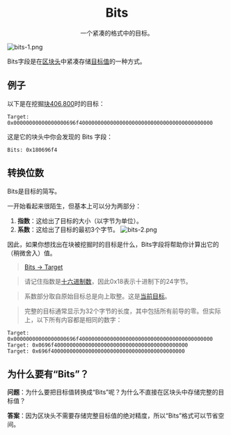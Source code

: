 # <center>Bits</center>
<center>一个紧凑的格式中的目标。</center>

![bits-1.png](img/bits-1-svg.png)

Bits字段是在[区块头](../../block-header/block-header.md)中紧凑存储[目标值](../../../Mining/Target/Target.md)的一种方式。
## 例子
以下是在挖掘[块406,800](https://learnmeabitcoin.com/explorer/block/000000000000000001C31935B6B49FBFE1C44CBAA31A7875D59A22B09B99D380)时的目标：
```
Target: 0x00000000000000000696f4000000000000000000000000000000000000000000
```
这是它的块头中你会发现的 Bits 字段：
```
Bits: 0x180696f4
```

## 转换位数
Bits是目标的简写。

一开始看起来很陌生，但基本上可以分为两部分：

1. **指数**：这给出了目标的大小（以字节为单位）。
2. **系数**：这给出了目标的最初3个字节。
![bits-2.png](img/bits-2%20(1).png)

因此，如果你想找出在块被挖掘时的目标是什么，Bits字段将帮助你计算出它的（稍微舍入）值。

>[Bits -> Target](https://learnmeabitcoin.com/tools/bitstarget)

>请记住指数是[十六进制数](../../../Other/Hexadecimal/hexadecimal.md)，因此0x18表示十进制下的24字节。

>系数部分取自原始目标总是向上取整。这是[当前目标](https://learnmeabitcoin.com/explorer/node/difficulty)。

>完整的目标通常显示为32个字节的长度，其中包括所有前导的零。但实际上，以下所有内容都是相同的数字：
```
Target: 0x00000000000000000696f4000000000000000000000000000000000000000000
Target: 0x0696f4000000000000000000000000000000000000000000
Target: 0x696f4000000000000000000000000000000000000000000
```

## 为什么要有“Bits”？
**问题**：为什么要把目标值转换成“Bits”呢？为什么不直接在区块头中存储完整的目标值？

**答案**：因为区块头不需要存储完整目标值的绝对精度，所以“Bits”格式可以节省空间。